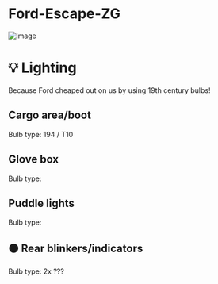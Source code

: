 # Ford-Escape-ZG

![image](https://github.com/SpitFire-666/Ford-Escape-ZG/assets/38451588/b2c82396-418e-437e-a336-bf9ee9b5812d)


# 💡 Lighting
Because Ford cheaped out on us by using 19th century bulbs!

## Cargo area/boot
Bulb type: 194 / T10

## Glove box
Bulb type:

## Puddle lights
Bulb type: 

## 🟠 Rear blinkers/indicators
Bulb type: 2x ???
